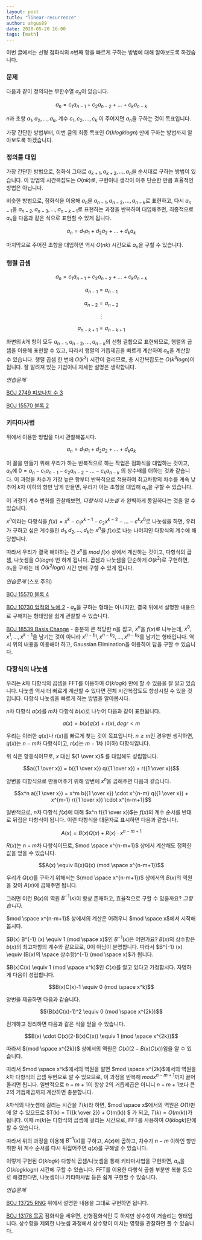 ```yaml
---
layout: post
tutle: "linear-recurrence"
author: ahgus89
date: 2020-05-20 16:00
tags: [math]
---
```


이번 글에서는 선형 점화식의 $n$번째 항을 빠르게 구하는 방법에 대해 알아보도록 하겠습니다.

### 문제
다음과 같이 정의되는 무한수열 ${a_n}$이 있습니다. 

$$a_n = c_1 a_{n-1} + c_2 a_{n-2} + \ldots + c_k a_{n-k}$$

$n$과 초항 $a_1, a_2, \ldots, a_k$, 계수 $c_1, c_2, \ldots, c_k$ 이 주어지면 $a_n$을 구하는 것이 목표입니다.

가장 간단한 방법부터, 이번 글의 최종 목표인 $O(k log k log n)$ 만에 구하는 방법까지 알아보도록 하겠습니다.
 
### 정의를 대입
가장 간단한 방법으로, 점화식 그대로 $a_{k+1}, a_{k+2}, \ldots, a_n$을 순서대로 구하는 방법이 있습니다. 이 방법의 시간복잡도는 $O(nk)$로, 구현이나 생각이 아주 단순한 만큼 효율적인 방법은 아닙니다.

비슷한 방법으로, 점화식을 이용해 $a_n$을 $a_{n-1}, a_{n-2}, \ldots, a_{n-k}$로 표현하고, 다시 $a_{n-1}$을 $a_{n-2}, a_{n-3}, \ldots, a_{n-k-1}$로 표현하는 과정을 반복하여 대입해주면, 최종적으로 $a_n$을 다음과 같은 식으로 표현할 수 있게 됩니다.

$$a_n = d_1 a_1 + d_2 a_2 + \ldots + d_k a_k$$

마지막으로 주어진 초항을 대입하면 역시 $O(nk)$ 시간으로 $a_n$을 구할 수 있습니다.

### 행렬 곱셈

$$a_n = c_1 a_{n-1} + c_2 a_{n-2} + \ldots + c_k a_{n-k}$$

$$a_{n-1} = a_{n-1}$$

$$a_{n-2} = a_{n-2}$$

$$\vdots$$

$$a_{n-k+1} = a_{n-k+1}$$

좌변의 $k$개 항이 모두 $a_{n-1}, a_{n-2}, ..., a_{n-k}$의 선형 결합으로 표현되므로, 행렬의 곱셈을 이용해 표현할 수 있고, 따라서 행렬의 거듭제곱을 빠르게 계산하여 $a_n$을 계산할 수 있습니다. 행렬 곱셈 한 번에 $O(k^3)$ 시간이 걸리므로, 총 시간복잡도는 $O(k^3 log n)$이 됩니다. 잘 알려져 있는 기법이니 자세한 설명은 생략합니다.

_연습문제_

[BOJ 2749 피보나치 수 3](https://www.acmicpc.net/problem/2749) 

[BOJ 15570 블록 2](https://www.acmicpc.net/problem/15570)

### 키타마사법
위에서 이용한 방법을 다시 관찰해봅시다. 

$$a_n = d_1 a_1 + d_2 a_2 + \ldots + d_k a_k$$

이 꼴을 만들기 위해 우리가 하는 반복적으로 하는 작업은 점화식을 대입하는 것이고, $a_n$에 $0 = a_n - c_1 a_{n-1} - c_2 a_{n-2} - \ldots - c_k a_{n-k}$ 의 상수배를 더하는 것과 같습니다. 이 과정을 차수가 가장 높은 항부터 반복적으로 적용하여 최고차항의 차수를 계속 낮추어 $k$차 이하의 항만 남게 만들면, 우리가 아는 초항을 대입해 $a_n$을 구할 수 있습니다.

이 과정의 계수 변화를 관찰해보면, *다항식의 나눗셈* 과 완벽하게 동일하다는 것을 알 수 있습니다.

$x^n$이라는 다항식을 $f(x) = x^k - c_1 x^{k-1} - c_2 x^{k-2} - \ldots - c^k x^0$로 나눗셈을 하면, 우리가 구하고 싶은 계수들인 $d_1, d_2, \ldots, d_k$는 $x^n$을 $f(x)$로 나눈 나머지인 다항식의 계수에 해당합니다.

따라서 우리가 결국 해야하는 건 $x^n$를 $mod$ $f(x)$ 상에서 계산하는 것이고, 다항식의 곱셈, 나눗셈을 $O(log n)$ 번 하게 됩니다. 곱셈과 나눗셈을 단순하게 $O(k^2)$로 구현하면, $a_n$을 구하는 데 $O(k^2 log n)$ 시간 만에 구할 수 있게 됩니다.

_연습문제_ (스포 주의)

[BOJ 15570 블록 4](https://www.acmicpc.net/problem/15572)

[BOJ 10730 업적의 노예 2](https://www.acmicpc.net/problem/10730) - $a_n$을 구하는 형태는 아니지만, 결국 위에서 설명한 내용으로 구해지는 형태임을 쉽게 관찰할 수 있습니다.

[BOJ 18539 Basis Change](https://www.acmicpc.net/problem/18539) - 충분히 큰 적당한 $n$을 잡고, $x^n$을 $f(x)$로 나누는데, $x^0, x^1, \ldots, x^{k-1}$을 남기는 것이 아니라 $x^{n-b_1}, x^{n-b_2}, \ldots, x^{n-b_k}$를 남기는 형태입니다. 역시 위의 내용을 이용해야 하고, Gaussian Elimination을 이용하여 답을 구할 수 있습니다.

### 다항식의 나눗셈
우리는 $k$차 다항식의 곱셈을 FFT를 이용하여 $O(klogk)$ 만에 할 수 있음을 잘 알고 있습니다. 나눗셈 역시 더 빠르게 계산할 수 있다면 전체 시간복잡도도 향상시킬 수 있을 것입니다. 다항식 나눗셈을 빠르게 하는 방법을 알아봅시다.

$n$차 다항식 $a(x)$를 $m$차 다항식 $b(x)$로 나누어 다음과 같이 표현됩니다.

$$a(x) = b(x)q(x) + r(x), deg r < m$$

우리는 이러한 $q(x)$나 $r(x)$를 빠르게 찾는 것이 목표입니다. $n \geq m$인 경우만 생각하면, $q(x)$는 $n-m$차 다항식이고, $r(x)$는 $m-1$차 (이하) 다항식입니다.

위 식은 항등식이므로, $x$ 대신 ${1 \over x}$ 를 대입해도 성립합니다.

$$a({1 \over x}) = b({1 \over x}) q({1 \over x}) + r({1 \over x})$$

양변을 다항식으로 만들어주기 위해 양변에 $x^n$을 곱해주면 다음과 같습니다.

$$x^n a({1 \over x}) = x^m b({1 \over x}) \cdot x^{n-m} q({1 \over x}) + x^{m-1} r({1 \over x}) \cdot x^{n-m+1}$$

일반적으로, $n$차 다항식 $f(x)$에 대해 $x^n f({1 \over x})$는 $f(x)$의 계수 순서를 반대로 뒤집은 다항식이 됩니다. 이런 다항식을 대문자로 표시하면 다음과 같습니다.

$$A(x) = B(x)Q(x) + R(x) \cdot x^{n-m+1}$$

$R(x)$는 $n-m$차 다항식이므로, $mod \space x^{n-m+1}$ 상에서 계산해도 정확한 값을 얻을 수 있습니다.

$$A(x) \equiv B(x)Q(x) (mod \space x^{n-m+1})$$

우리가 $Q(x)$를 구하기 위해서는 $(mod \space x^{n-m+1})$ 상에서의 $B(x)$의 역원을 찾아 $A(x)$에 곱해주면 됩니다.

그러면 이런 $B(x)$의 역원 $B^{-1} (x)$이 항상 존재하고, 효율적으로 구할 수 있을까요? *그렇습니다.*

$mod \space x^{n-m+1}$ 상에서의 계산은 어려우니 $mod \space x$에서 시작해봅시다.

$B(x) B^{-1} (x) \equiv 1 (mod \space x)$인 $B^{-1} (x)$은 어떤가요? $B(x)$의 상수항은 $b(x)$의 최고차항의 계수와 같으므로, 0이 아님이 분명합니다. 따라서 $B^{-1} (x) \equiv (B(x)의 \space 상수항)^{-1} (mod \space x)$가 됩니다.

$B(x)C(x) \equiv 1 (mod \space x^k)$인 $C(x)$를 알고 있다고 가정합시다. 자명하게 다음이 성립합니다.

$$B(x)C(x)-1 \equiv 0 (mod \space x^k)$$

양번을 제곱하면 다음과 같습니다.

$$(B(x)C(x)-1)^2 \equiv 0 (mod \space x^{2k})$$

전개하고 정리하면 다음과 같은 식을 얻을 수 있습니다.

$$B(x) \cdot C(x)(2-B(x)C(x)) \equiv 1 (mod \space x^{2k})$$

따라서 $(mod \space x^{2k})$ 상에서의 역원은 $C(x)(2-B(x)C(x))$임을 알 수 있습니다. 

따라서 $mod \space x^k$에서의 역원을 알면 $mod \space x^{2k}$에서의 역원을 $k$차 다항식의 곱셈 두번으로 알 수 있으므로, 이 과정을 반복해 $mod x^{n-m+1}$까지 끌어올리면 됩니다. 일반적으로 $n-m+1$이 항상 $2$의 거듭제곱은 아니니 $n-m+1$보다 큰 $2$의 거듭제곱까지 계산하면 충분합니다.

$k$차식의 나눗셈에 걸리는 시간을 $T(k)$라 하면, $mod \space x$에서의 역원은 $O(1)$만에 알 수 있으므로 $T(k) = T({k \over 2}) + O(m(k)) $ 가 되고, $T(k) = O(m(k))$가 됩니다. 이때 $m(k)$는 다항식의 곱셈에 걸리는 시간으로, FFT를 사용하여 $O(klogk)$만에 할 수 있습니다.

따라서 위의 과정을 이용해 $B^{-1} (x)$를 구하고, $A(x)$에 곱하고, 차수가 $n-m$ 이하인 항만 취한 뒤 계수 순서를 다시 뒤집어주면 $q(x)$를 구해낼 수 있습니다.

이렇게 구현된 $O(klogk)$ 다항식 곱셈/나눗셈을 통해 키타마사법을 구현하면, $a_n$을 $O(klogklogn)$ 시간에 구할 수 있습니다. FFT를 이용한 다항식 곱셈 부분만 복붙 등으로 해결한다면, 나눗셈이나 키타마사법 등은 쉽게 구현할 수 있습니다.

_연습문제_

[BOJ 13725 RNG](https://www.acmicpc.net/problem/13725) 위에서 설명한 내용을 그대로 구현하면 됩니다.

[BOJ 13178 목공](https://www.acmicpc.net/problem/13178) 점화식을 세우면, 선형점화식인 듯 하지만 상수항이 거슬리는 형태입니다. 상수항을 제외한 나눗셈 과정에서 상수항이 미치는 영향을 관찰하면 풀 수 있습니다.